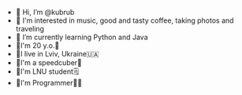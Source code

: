 - 👋 Hi, I’m @kubrub
- 👀 I'm interested in music, good and tasty coffee, taking photos and traveling 
- 🌱 I’m currently learning Python and Java
- 👾I'm 20 y.o.🎉
- 👾I live in Lviv, Ukraine🇺🇦
- 👾I'm a speedcuber🎲
- 👾I'm LNU student🗒
- 👾I'm Programmer👩‍💻
